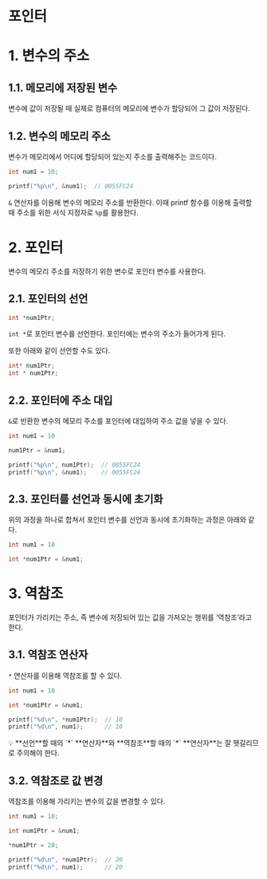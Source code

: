포인터
=============

# 1. 변수의 주소

## 1.1. 메모리에 저장된 변수

변수에 값이 저장될 때 실제로 컴퓨터의 메모리에 변수가 할당되어 그 값이 저장된다.

## 1.2. 변수의 메모리 주소

변수가 메모리에서 어디에 할당되어 있는지 주소를 출력해주는 코드이다.

```c
int num1 = 10;

printf("%p\n", &num1);  // 0055FC24
```

`&` 연산자를 이용해 변수의 메모리 주소를 반환한다. 이때 printf 함수를 이용해 출력할 때 주소를 위한 서식 지정자로 `%p`를 활용한다.

# 2. 포인터

변수의 메모리 주소를 저장하기 위한 변수로 포인터 변수를 사용한다.

## 2.1. 포인터의 선언

```c
int *num1Ptr;
```

`int *`로  포인터 변수를 선언한다. 포인터에는 변수의 주소가 들어가게 된다.

또한 아래와 같이 선언할 수도 있다.

```c
int* num1Ptr;
int * num1Ptr;
```

## 2.2. 포인터에 주소 대입

`&`로 반환한 변수의 메모리 주소를 포인터에 대입하여 주소 값을 넣을 수 있다.

```c
int num1 = 10

num1Ptr = &num1;

printf("%p\n", num1Ptr);  // 0055FC24
printf("%p\n", &num1);    // 0055FC24
```

## 2.3. 포인터를 선언과 동시에 초기화

위의 과정을 하나로 합쳐서 포인터 변수를 선언과 동시에 초기화하는 과정은 아래와 같다.

```c
int num1 = 10

int *num1Ptr = &num1;
```

# 3. 역참조

포인터가 가리키는 주소, 즉 변수에 저장되어 있는 값을 가져오는 행위를 ‘역참조’라고 한다.

## 3.1. 역참조 연산자

`*` 연산자를 이용해 역참조를 할 수 있다.

```c
int num1 = 10

int *num1Ptr = &num1;

printf("%d\n", *num1Ptr);  // 10
printf("%d\n", num1);      // 10
```

<aside>
💡 **선언**할 때의 `*` **연산자**와 **역참조**할 때의 `*` **연산자**는 잘 헷갈리므로 주의해야 한다.

</aside>

## 3.2. 역참조로 값 변경

역참조를 이용해 가리키는 변수의 값을 변경할 수 있다.

```c
int num1 = 10;

int num1Ptr = &num1;

*num1Ptr = 20;

printf("%d\n", *num1Ptr);  // 20
printf("%d\n", num1);      // 20
```